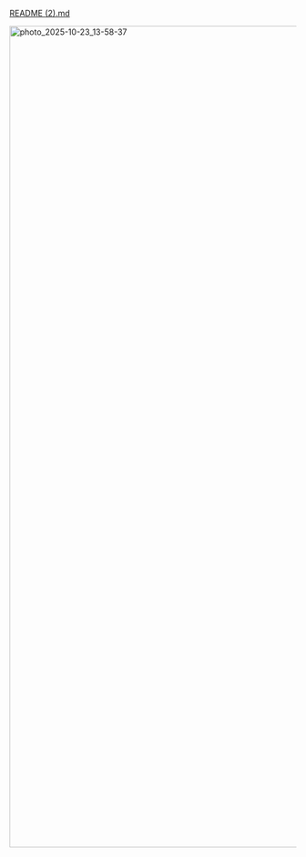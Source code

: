 [README (2).md](https://github.com/user-attachments/files/23096338/README.2.md)

<img width="2560" height="1440" alt="photo_2025-10-23_13-58-37" src="https://github.com/de4nf00l/oo/blob/main/photo_2025-10-23_13-58-37.jpg"/>
